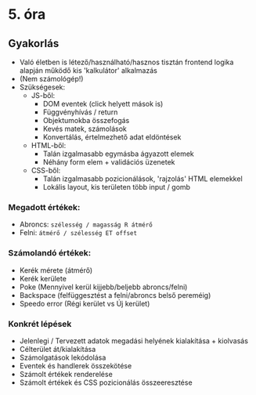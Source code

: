 # 5. óra

## Gyakorlás

- Való életben is létező/használható/hasznos tisztán frontend logika alapján működő kis 'kalkulátor' alkalmazás
- (Nem számológép!)
- Szükségesek:
    - JS-ből:
        - DOM eventek (click helyett mások is)
        - Függvényhívás / return
        - Objektumokba összefogás
        - Kevés matek, számolások
        - Konvertálás, értelmezhető adat eldöntések
    - HTML-ből:
        - Talán izgalmasabb egymásba ágyazott elemek
        - Néhány form elem + validációs üzenetek
    - CSS-ből:
        - Talán izgalmasabb pozicionálások, 'rajzolás' HTML elemekkel
        - Lokális layout, kis területen több input / gomb

### Megadott értékek:

- Abroncs: `szélesség / magasság R átmérő`
- Felni: `átmérő / szélesség ET offset`

### Számolandó értékek:

- Kerék mérete (átmérő)
- Kerék kerülete
- Poke (Mennyivel kerül kijjebb/beljebb abroncs/felni)
- Backspace (felfüggesztést a felni/abroncs belső pereméig)
- Speedo error (Régi kerület vs Új kerület)

### Konkrét lépések

- Jelenlegi / Tervezett adatok megadási helyének kialakítása + kiolvasás
- Célterület át/kialakítása
- Számolgatások lekódolása
- Eventek és handlerek összekötése
- Számolt értékek renderelése
- Számolt értékek és CSS pozicionálás összeeresztése
